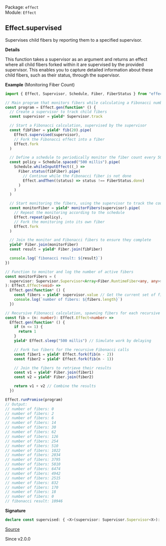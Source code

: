 Package: `effect`<br />
Module: `Effect`<br />

## Effect.supervised

Supervises child fibers by reporting them to a specified supervisor.

**Details**

This function takes a supervisor as an argument and returns an effect where
all child fibers forked within it are supervised by the provided supervisor.
This enables you to capture detailed information about these child fibers,
such as their status, through the supervisor.

**Example** (Monitoring Fiber Count)

```ts
import { Effect, Supervisor, Schedule, Fiber, FiberStatus } from "effect"

// Main program that monitors fibers while calculating a Fibonacci number
const program = Effect.gen(function* () {
  // Create a supervisor to track child fibers
  const supervisor = yield* Supervisor.track

  // Start a Fibonacci calculation, supervised by the supervisor
  const fibFiber = yield* fib(20).pipe(
    Effect.supervised(supervisor),
    // Fork the Fibonacci effect into a fiber
    Effect.fork
  )

  // Define a schedule to periodically monitor the fiber count every 500ms
  const policy = Schedule.spaced("500 millis").pipe(
    Schedule.whileInputEffect((_) =>
      Fiber.status(fibFiber).pipe(
        // Continue while the Fibonacci fiber is not done
        Effect.andThen((status) => status !== FiberStatus.done)
      )
    )
  )

  // Start monitoring the fibers, using the supervisor to track the count
  const monitorFiber = yield* monitorFibers(supervisor).pipe(
    // Repeat the monitoring according to the schedule
    Effect.repeat(policy),
    // Fork the monitoring into its own fiber
    Effect.fork
  )

  // Join the monitor and Fibonacci fibers to ensure they complete
  yield* Fiber.join(monitorFiber)
  const result = yield* Fiber.join(fibFiber)

  console.log(`fibonacci result: ${result}`)
})

// Function to monitor and log the number of active fibers
const monitorFibers = (
  supervisor: Supervisor.Supervisor<Array<Fiber.RuntimeFiber<any, any>>>
): Effect.Effect<void> =>
  Effect.gen(function* () {
    const fibers = yield* supervisor.value // Get the current set of fibers
    console.log(`number of fibers: ${fibers.length}`)
  })

// Recursive Fibonacci calculation, spawning fibers for each recursive step
const fib = (n: number): Effect.Effect<number> =>
  Effect.gen(function* () {
    if (n <= 1) {
      return 1
    }
    yield* Effect.sleep("500 millis") // Simulate work by delaying

    // Fork two fibers for the recursive Fibonacci calls
    const fiber1 = yield* Effect.fork(fib(n - 2))
    const fiber2 = yield* Effect.fork(fib(n - 1))

    // Join the fibers to retrieve their results
    const v1 = yield* Fiber.join(fiber1)
    const v2 = yield* Fiber.join(fiber2)

    return v1 + v2 // Combine the results
  })

Effect.runPromise(program)
// Output:
// number of fibers: 0
// number of fibers: 2
// number of fibers: 6
// number of fibers: 14
// number of fibers: 30
// number of fibers: 62
// number of fibers: 126
// number of fibers: 254
// number of fibers: 510
// number of fibers: 1022
// number of fibers: 2034
// number of fibers: 3795
// number of fibers: 5810
// number of fibers: 6474
// number of fibers: 4942
// number of fibers: 2515
// number of fibers: 832
// number of fibers: 170
// number of fibers: 18
// number of fibers: 0
// fibonacci result: 10946
```

**Signature**

```ts
declare const supervised: { <X>(supervisor: Supervisor.Supervisor<X>): <A, E, R>(self: Effect<A, E, R>) => Effect<A, E, R>; <A, E, R, X>(self: Effect<A, E, R>, supervisor: Supervisor.Supervisor<X>): Effect<A, E, R>; }
```

[Source](https://github.com/Effect-TS/effect/tree/main/packages/effect/src/Effect.ts#L6663)

Since v2.0.0